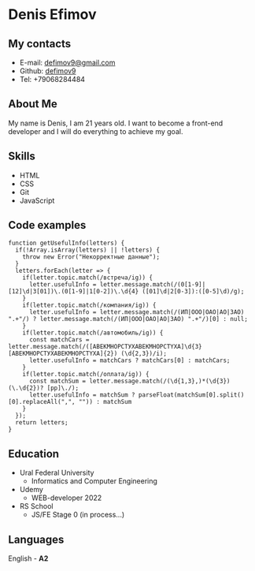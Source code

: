 # Denis Efimov

## My contacts

- E-mail: defimov9@gmail.com
- Github: [defimov9](https://github.com/defimov9)
- Tel: +79068284484

## About Me

My name is Denis, I am 21 years old. I want to become a front-end developer and I will do everything to achieve my goal.

## Skills

- HTML
- CSS
- Git
- JavaScript

## Code examples

```
function getUsefulInfo(letters) {
  if(!Array.isArray(letters) || !letters) {
    throw new Error("Некорректные данные");
  }
  letters.forEach(letter => {
    if(letter.topic.match(/встреча/ig)) {
      letter.usefulInfo = letter.message.match(/(0[1-9]|[12]\d|3[01])\.(0[1-9]|1[0-2])\.\d{4} ([01]\d|2[0-3]):([0-5]\d)/g);
    }
    if(letter.topic.match(/компания/ig)) {
      letter.usefulInfo = letter.message.match(/(ИП|ООО|ОАО|АО|ЗАО) ".+"/) ? letter.message.match(/(ИП|ООО|ОАО|АО|ЗАО) ".+"/)[0] : null;
    }
    if(letter.topic.match(/автомобиль/ig)) {
      const matchCars = letter.message.match(/([АВЕКМНОРСТУХABEKMHOPCTYXA]\d{3}[АВЕКМНОРСТУХABEKMHOPCTYXA]{2}) (\d{2,3})/i);
      letter.usefulInfo = matchCars ? matchCars[0] : matchCars;
    }
    if(letter.topic.match(/оплата/ig)) {
      const matchSum = letter.message.match(/(\d{1,3},)*(\d{3})(\.\d{2})? [рp]\./);
      letter.usefulInfo = matchSum ? parseFloat(matchSum[0].split()[0].replaceAll(",", "")) : matchSum
    }
  });
  return letters;
}
```

## Education

- Ural Federal University
  - Informatics and Computer Engineering
- Udemy
  - WEB-developer 2022
- RS School
  - JS/FE Stage 0 (in process...)

## Languages

English - **A2**

